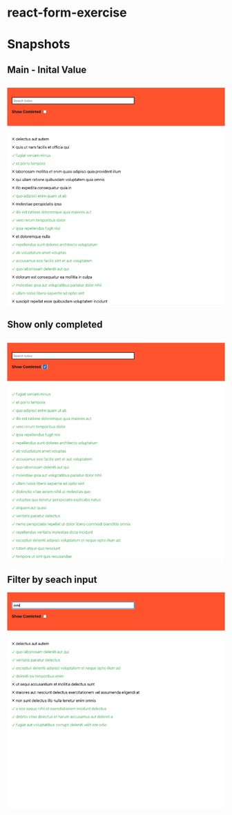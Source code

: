 # react-form-exercise

# Snapshots

## Main - Inital Value

## ![main](./main.png)

## Show only completed

## ![completed](./completed.png)

## Filter by seach input

![search](./search.png)
